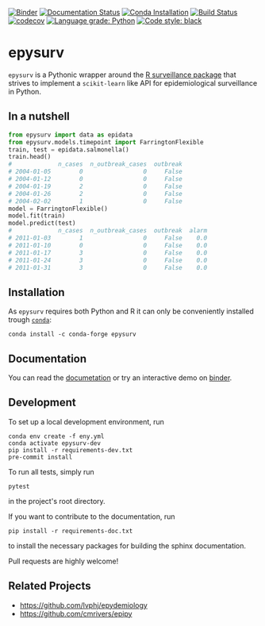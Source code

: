 [![Binder](https://mybinder.org/badge_logo.svg)](https://mybinder.org/v2/gh/JarnoRFB/epysurv/master?filepath=docs/demo.ipynb)
[![Documentation Status](https://readthedocs.org/projects/epysurv/badge/?version=latest)](https://epysurv.readthedocs.io/en/latest/?badge=latest)
[![Conda Installation](https://anaconda.org/conda-forge/epysurv/badges/installer/conda.svg)](https://anaconda.org/conda-forge/epysurv)
[![Build Status](https://travis-ci.com/JarnoRFB/epysurv.svg?token=dmY4GfBz2Rs5oxYeuMhW&branch=master)](https://travis-ci.com/JarnoRFB/epysurv)
[![codecov](https://codecov.io/gh/JarnoRFB/epysurv/branch/master/graph/badge.svg)](https://codecov.io/gh/JarnoRFB/epysurv)
[![Language grade: Python](https://img.shields.io/lgtm/grade/python/g/JarnoRFB/epysurv.svg?logo=lgtm&logoWidth=18)](https://lgtm.com/projects/g/JarnoRFB/epysurv/context:python)
[![Code style: black](https://img.shields.io/badge/code%20style-black-000000.svg)](https://github.com/ambv/black)
# epysurv
`epysurv` is a Pythonic wrapper around the [R surveillance package](https://cran.r-project.org/web/packages/surveillance/index.html) 
that strives to implement a `scikit-learn` like API for epidemiological surveillance in Python. 

## In a nutshell

```python
from epysurv import data as epidata
from epysurv.models.timepoint import FarringtonFlexible
train, test = epidata.salmonella()
train.head()
#             n_cases  n_outbreak_cases  outbreak
# 2004-01-05        0                 0     False
# 2004-01-12        0                 0     False
# 2004-01-19        2                 0     False
# 2004-01-26        2                 0     False
# 2004-02-02        1                 0     False    
model = FarringtonFlexible()
model.fit(train)
model.predict(test)
#             n_cases  n_outbreak_cases  outbreak  alarm
# 2011-01-03        1                 0     False    0.0
# 2011-01-10        0                 0     False    0.0
# 2011-01-17        3                 0     False    0.0
# 2011-01-24        3                 0     False    0.0
# 2011-01-31        3                 0     False    0.0
```

## Installation
As `epysurv` requires both Python and R it can only be conveniently installed trough [`conda`](https://docs.conda.io/en/latest/):

    conda install -c conda-forge epysurv 

## Documentation
You can read the [documetation](https://epysurv.readthedocs.io/en/latest/?badge=latest) or try 
an interactive demo on [binder](https://mybinder.org/v2/gh/JarnoRFB/epysurv/master?filepath=demo.ipynb).

## Development
To set up a local development environment, run

    conda env create -f eny.yml
    conda activate epysurv-dev
    pip install -r requirements-dev.txt
    pre-commit install 

To run all tests, simply run 

    pytest

in the project's root directory.

If you want to contribute to the documentation, run

    pip install -r requirements-doc.txt

to install the necessary packages for building the sphinx documentation.

Pull requests are highly welcome!


## Related Projects
* https://github.com/lvphj/epydemiology
* https://github.com/cmrivers/epipy

